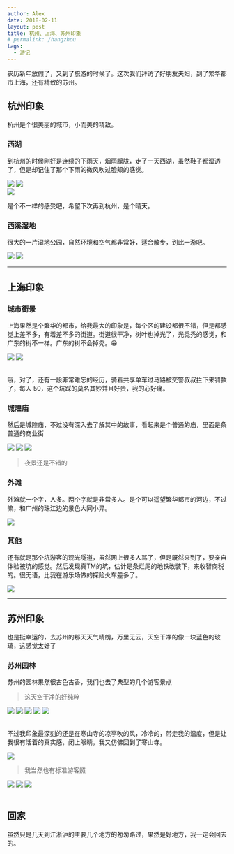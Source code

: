 ```yaml
---
author: Alex
date: 2018-02-11
layout: post
title: 杭州、上海、苏州印象
# permalink: /hangzhou
tags: 
  - 游记
---
```


农历新年放假了，又到了旅游的时候了。这次我们拜访了好朋友夫妇，到了繁华都市上海，还有精致的苏州。

## 杭州印象

杭州是个很美丽的城市，小而美的精致。

### 西湖

到杭州的时候刚好是连续的下雨天，烟雨朦胧，走了一天西湖，虽然鞋子都湿透了，但是却记住了那个下雨的微风吹过脸颊的感觉。

<escape>
  <div class="photoset-grid" data-layout="2">
    <img src="/assets/images/trip/hangzhou/3.jpg">
    <img src="/assets/images/trip/hangzhou/1.jpg">
  </div>
</escape>

<escape>
  <div class="photoset-grid" data-layout="1">
    <img src="/assets/images/trip/hangzhou/2.jpg">
  </div>
</escape>

是个不一样的感受吧，希望下次再到杭州，是个晴天。

### 西溪湿地

很大的一片湿地公园，自然环境和空气都非常好，适合散步，到此一游吧。

<escape>
  <div class="photoset-grid" data-layout="1">
    <img src="/assets/images/trip/hangzhou/4.jpg">
    <img src="/assets/images/trip/hangzhou/5.jpg">
  </div>
</escape>

-----------

## 上海印象

### 城市街景

上海果然是个繁华的都市，给我最大的印象是，每个区的建设都很不错，但是都感觉上差不多，有着差不多的街道。街道很干净，树叶也掉光了，光秃秃的感觉，和广东的树不一样。广东的树不会掉秃。😁

<escape>
  <div class="photoset-grid" data-layout="1">
    <img src="/assets/images/trip/shanghai/5.jpg">
    <img src="/assets/images/trip/shanghai/6.jpg">
  </div>
  <br />
</escape>

哦，对了，还有一段非常难忘的经历，骑着共享单车过马路被交警叔叔拦下来罚款了，每人 50，这个坑踩的莫名其妙并且好贵，我的心好痛。

### 城隍庙

然后是城隍庙，不过没有深入去了解其中的故事，看起来是个普通的庙，里面是条普通的商业街

<escape>
  <div class="photoset-grid" data-layout="12">
    <img src="/assets/images/trip/shanghai/1.jpg">
    <img src="/assets/images/trip/shanghai/2.jpg">
    <img src="/assets/images/trip/shanghai/3.jpg">
  </div>
  <blockquote>夜景还是不错的</blockquote>
</escape>

### 外滩

外滩就一个字，人多。两个字就是非常多人。是个可以遥望繁华都市的河边，不过嘛，和广州的珠江边的景色大同小异。

![](/assets/images/trip/shanghai/4.jpg)

### 其他

还有就是那个坑游客的观光隧道，虽然网上很多人骂了，但是既然来到了，要亲自体验被坑的感觉。然后发现真TM的坑，估计是条烂尾的地铁改装下，来收智商税的。很无语，比我在游乐场做的探险火车差多了。

![](/assets/images/trip/shanghai/7.jpg)

-----------

## 苏州印象

也是挺幸运的，去苏州的那天天气晴朗，万里无云，天空干净的像一块蓝色的玻璃，这感觉太好了

### 苏州园林

苏州的园林果然很古色古香，我们也去了典型的几个游客景点

<escape>
  <blockquote>这天空干净的好纯粹</blockquote>
  <div class="photoset-grid" data-layout="222">
    <img src="/assets/images/trip/suzhou/1.jpg">
    <img src="/assets/images/trip/suzhou/2.jpg">
    <img src="/assets/images/trip/suzhou/3.jpg">
    <img src="/assets/images/trip/suzhou/6.jpg">
    <img src="/assets/images/trip/suzhou/4.jpg">
  </div>
  <br />
</escape>

不过我印象最深刻的还是在寒山寺的凉亭吹的风，冷冷的，带走我的温度，但是让我很有活着的真实感，闭上眼睛，我又仿佛回到了寒山寺。

![](/assets/images/trip/suzhou/7.jpg)

<escape>
  <blockquote>我当然也有标准游客照</blockquote>
  <div class="photoset-grid" data-layout="3">
    <img src="/assets/images/me/6.jpg">
    <img src="/assets/images/me/5.jpg">
    <img src="/assets/images/me/4.jpg">
  </div>
  <br />
</escape>

## 回家

虽然只是几天到江浙沪的主要几个地方的匆匆路过，果然是好地方，我一定会回去的。
